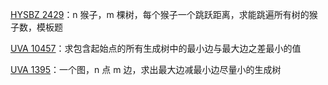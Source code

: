 [HYSBZ 2429](https://github.com/Hapoa/Accepted/blob/master/47%20-%20%E6%9C%80%E5%B0%8F%E7%93%B6%E9%A2%88%E7%94%9F%E6%88%90%E6%A0%91/003%20-%20HYSBZ%202429.md)：n 猴子，m 棵树，每个猴子一个跳跃距离，求能跳遍所有树的猴子数，模板题

[UVA 10457](https://github.com/Hapoa/Accepted/blob/master/47%20-%20%E6%9C%80%E5%B0%8F%E7%93%B6%E9%A2%88%E7%94%9F%E6%88%90%E6%A0%91/001%20-%20UVA%2010457.md)：求包含起始点的所有生成树中的最小边与最大边之差最小的值

[UVA 1395](https://github.com/Hapoa/Accepted/blob/master/47%20-%20%E6%9C%80%E5%B0%8F%E7%93%B6%E9%A2%88%E7%94%9F%E6%88%90%E6%A0%91/003%20-%20UVA%201395.md)：一个图，n 点 m 边，求出最大边减最小边尽量小的生成树






















